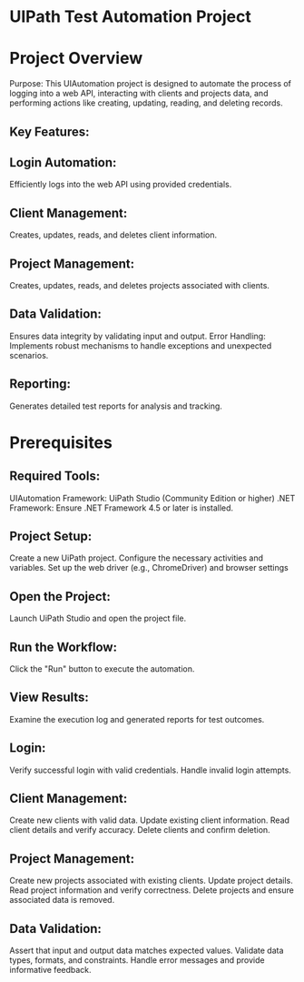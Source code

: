 # UIPath Test Automation Project


# Project Overview
Purpose: This UIAutomation project is designed to automate the process of logging into a web API, interacting with clients and projects data, and performing actions like creating, updating, reading, and deleting records.

## Key Features:

## Login Automation: 
Efficiently logs into the web API using provided credentials.
## Client Management: 
Creates, updates, reads, and deletes client information.
## Project Management:
Creates, updates, reads, and deletes projects associated with clients.
## Data Validation: 
Ensures data integrity by validating input and output.
Error Handling: Implements robust mechanisms to handle exceptions and unexpected scenarios.
## Reporting: 
Generates detailed test reports for analysis and tracking.

# Prerequisites
## Required Tools:
UIAutomation Framework: UiPath Studio (Community Edition or higher)
.NET Framework: Ensure .NET Framework 4.5 or later is installed.
## Project Setup:
Create a new UiPath project.
Configure the necessary activities and variables.
Set up the web driver (e.g., ChromeDriver) and browser settings

## Open the Project:
Launch UiPath Studio and open the project file.
## Run the Workflow:
Click the "Run" button to execute the automation.
## View Results:
Examine the execution log and generated reports for test outcomes.

## Login:
Verify successful login with valid credentials.
Handle invalid login attempts.
## Client Management:
Create new clients with valid data.
Update existing client information.
Read client details and verify accuracy.
Delete clients and confirm deletion.
## Project Management:
Create new projects associated with existing clients.
Update project details.
Read project information and verify correctness.
Delete projects and ensure associated data is removed.
## Data Validation:
Assert that input and output data matches expected values.
Validate data types, formats, and constraints.
Handle error messages and provide informative feedback.
